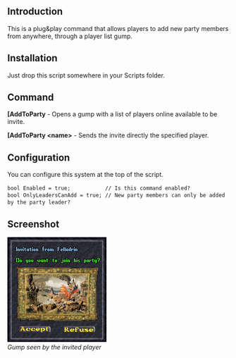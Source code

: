 ## Introduction

This is a plug&play command that allows players to add new party members from anywhere, through a player list gump.

## Installation

Just drop this script somewhere in your Scripts folder.

## Command

**[AddToParty** - Opens a gump with a list of players online available to be invite.

**[AddToParty \<name\>** - Sends the invite directly the specified player.

## Configuration

You can configure this system at the top of the script.

	bool Enabled = true;           // Is this command enabled?
	bool OnlyLeadersCanAdd = true; // New party members can only be added by the party leader?

## Screenshot

![](screenshot.png)  
_Gump seen by the invited player_
  